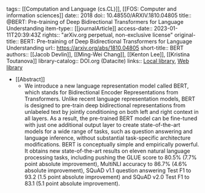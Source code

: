 tags:: [[Computation and Language (cs.CL)]], [[FOS: Computer and information sciences]]
date:: 2018
doi:: 10.48550/ARXIV.1810.04805
title:: @BERT: Pre-training of Deep Bidirectional Transformers for Language Understanding
item-type:: [[journalArticle]]
access-date:: 2023-01-11T20:39:43Z
rights:: "arXiv.org perpetual, non-exclusive license"
original-title:: BERT: Pre-training of Deep Bidirectional Transformers for Language Understanding
url:: https://arxiv.org/abs/1810.04805
short-title:: BERT
authors:: [[Jacob Devlin]], [[Ming-Wei Chang]], [[Kenton Lee]], [[Kristina Toutanova]]
library-catalog:: DOI.org (Datacite)
links:: [Local library](zotero://select/groups/2386895/items/4H5PSJ6H), [Web library](https://www.zotero.org/groups/2386895/items/4H5PSJ6H)

- [[Abstract]]
	- We introduce a new language representation model called BERT, which stands for Bidirectional Encoder Representations from Transformers. Unlike recent language representation models, BERT is designed to pre-train deep bidirectional representations from unlabeled text by jointly conditioning on both left and right context in all layers. As a result, the pre-trained BERT model can be fine-tuned with just one additional output layer to create state-of-the-art models for a wide range of tasks, such as question answering and language inference, without substantial task-specific architecture modifications. BERT is conceptually simple and empirically powerful. It obtains new state-of-the-art results on eleven natural language processing tasks, including pushing the GLUE score to 80.5% (7.7% point absolute improvement), MultiNLI accuracy to 86.7% (4.6% absolute improvement), SQuAD v1.1 question answering Test F1 to 93.2 (1.5 point absolute improvement) and SQuAD v2.0 Test F1 to 83.1 (5.1 point absolute improvement).